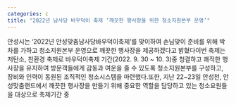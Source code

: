 ```yaml
---
categories: c
title: "2022년 남사당 바우덕이 축제 ‘깨끗한 행사장을 위한 청소지원본부 운영’"
---
```

안성시는 ‘2022년 안성맞춤남사당바우덕이축제’를 맞이하여 손님맞이 준비를 위해 박차를 가하고 청소지원본부 운영으로 깨끗한 행사장을 제공하겠다고 밝혔다이번 축제는 저탄소, 친환경 축제로 바우덕이축제 기간(2022. 9. 30 ~ 10. 3)중 청결하고 쾌적한 행사장을 유지하여 방문객들에게 감동과 여운을 줄 수 있도록 청소지원본부를 구성하고, 장비와 인력이 동원된 조직적인 청소시스템을 마련했다.또한, 지난 22~23일 안성천, 안성맞춤랜드에서 깨끗한 행사장을 만들기 위해 중요한 역할을 담당하고 있는 청소요원들을 대상으로 축제기간 중